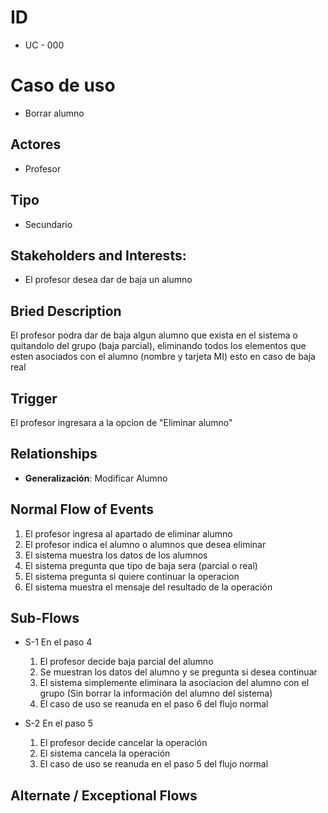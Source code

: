 # ID
- UC - 000
  
# Caso de uso
 * Borrar alumno
   
## Actores
 * Profesor
    
## Tipo 
 * Secundario
   
## Stakeholders and Interests:
- El profesor desea dar de baja un alumno
  
## Bried Description
El profesor podra dar de baja algun alumno que exista en el sistema o quitandolo del grupo (baja parcial), 
eliminando todos los elementos que esten asociados con el alumno (nombre y tarjeta MI) esto en caso de baja real

## Trigger
El profesor ingresara a la opcion de "Eliminar alumno"

## Relationships
- **Generalización**: Modificar Alumno

## Normal Flow of Events
1. El profesor ingresa al apartado de eliminar alumno
2. El profesor indica el alumno o alumnos que desea eliminar
3. El sistema muestra los datos de los alumnos
4. El sistema pregunta que tipo de baja sera (parcial o real)
5. El sistema pregunta si quiere continuar la operacion
6. El sistema muestra el mensaje del resultado de la operación
   
## Sub-Flows
- S-1 En el paso 4
  1. El profesor decide baja parcial del alumno
  1. Se muestran los datos del alumno y se pregunta si desea continuar
  1. El sistema simplemente eliminara la asociacion del alumno con el grupo (Sin borrar la información del alumno del sistema)
  1. El caso de uso se reanuda en el paso 6 del flujo normal
  
- S-2 En el paso 5
  1. El profesor decide cancelar la operación
  1. El sistema cancela la operación
  1. El caso de uso se reanuda en el paso 5 del flujo normal

## Alternate / Exceptional Flows
